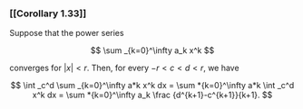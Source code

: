 ### [[Corollary 1.33]]

Suppose that the power series

$$ \sum _{k=0}^\infty a_k x^k $$

converges for $|x|<r$. Then, for every $-r<c<d<r$, we have

$$ \int _c^d \sum _{k=0}^\infty a*k x^k dx = \sum *{k=0}^\infty a*k \int _c^d x^k dx = \sum *{k=0}^\infty a_k \frac {d^{k+1}-c^{k+1}}{k+1}. $$